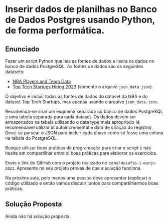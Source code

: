 # Inserir dados de planilhas no Banco de Dados Postgres usando Python, de forma performática.

## Enunciado

Fazer um script Python que leia as fontes de dados e insira os dados no banco de dados PostgreSQL. As fontes de dados são os seguintes datasets:

- [NBA Players and Team Data](https://www.kaggle.com/datasets/loganlauton/nba-players-and-team-data)
- [Top Tech Startups Hiring 2023](https://www.kaggle.com/datasets/chickooo/top-tech-startups-hiring-2023?select=json_data.json) (somente o arquivo `json_data.json`).

O objetivo é incluir todas as fontes de dados do dataset da NBA e do dataset Top Tech Startups, mas apenas usando o arquivo `json_data.json`.

Recomenda-se criar um esquema separado no banco de dados PostgreSQL e uma tabela separada para cada dataset. Os dados devem ser armazenados na tabela utilizando o data type mais apropriado (é recomendável utilizar id autoincremental e data de criação do registro). Deve-se parsear o JSON para incluir cada chave como se fosse uma coluna na tabela do PostgreSQL.

Busque utilizar boas práticas de programação para criar o script e não hesite em compartilhar entre si boas práticas para elaborar os exercícios.

Envie o link do GitHub com o projeto realizado no canal `desafio-1-março-2023`. Apresente no seu projeto provas de que a solução funciona.

Na próxima aula, pelo menos uma pessoa deve apresentar (explicar) o código utilizado e então vamos discutir juntos para compartilharmos boas práticas.

## Solução Proposta

Ainda não há solução proposta.